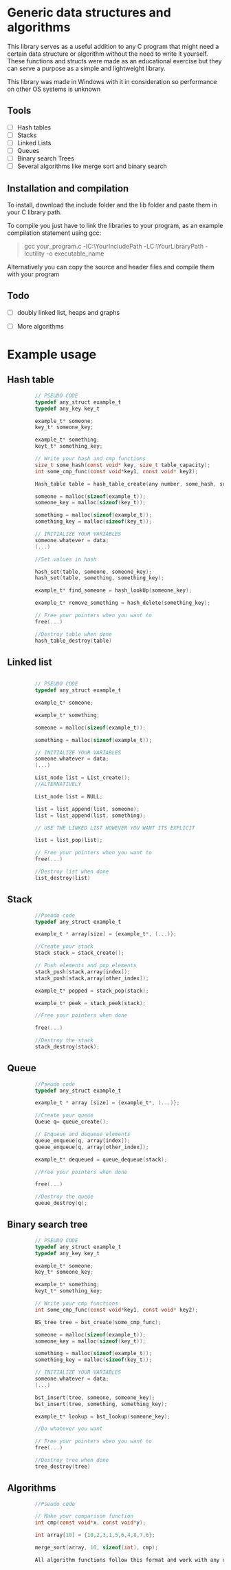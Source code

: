 # Generic data structures and algorithms

This library serves as a useful addition to any C program that might need a certain data structure or algorithm without the need to write it yourself.  
These functions and structs were made as an educational exercise but they can serve a purpose as a simple and lightweight library.

This library was made in Windows with it in consideration so performance on other OS systems is unknown

## Tools

 - [ ] Hash tables
 - [ ] Stacks
 - [ ] Linked Lists 
 - [ ] Queues 
 - [ ] Binary search Trees
 - [ ] Several algorithms like merge sort and binary search

## Installation and compilation
   To install, download the include folder and the lib folder and paste them in your C library path.  

   To compile you just have to link the libraries to your program, as an example compilation statement using gcc:  
   >gcc your_program.c -IC:\YourIncludePath -LC:\YourLibraryPath -lcutility -o executable_name

   Alternatively you can copy the source and header files and compile them with your program

## Todo
   - [ ] doubly linked list, heaps and graphs
   - [ ] More algorithms


# Example usage

## Hash table
``` C
         // PSEUDO CODE
         typedef any_struct example_t
         typedef any_key key_t

         example_t* someone;
         key_t* someone_key;

         example_t* something;
         keyt_t* something_key;

         // Write your hash and cmp functions
         size_t some_hash(const void* key, size_t table_capacity);
         int some_cmp_func(const void*key1, const void* key2);

         Hash_table table = hash_table_create(any number, some_hash, some_cmp_func);

         someone = malloc(sizeof(example_t));
         someone_key = malloc(sizeof(key_t));

         something = malloc(sizeof(example_t));
         something_key = malloc(sizeof(key_t));

         // INITIALIZE YOUR VARIABLES 
         someone.whatever = data;
         (...)

         //Set values in hash

         hash_set(table, someone, someone_key);
         hash_set(table, something, something_key);

         example_t* find_someone = hash_lookUp(someone_key);

         example_t* remove_something = hash_delete(something_key);

         // Free your pointers when you want to
         free(...)

         //Destroy table when done
         hash_table_destroy(table)
```
## Linked list
```C

         // PSEUDO CODE
         typedef any_struct example_t

         example_t* someone;

         example_t* something;

         someone = malloc(sizeof(example_t));

         something = malloc(sizeof(example_t));

         // INITIALIZE YOUR VARIABLES 
         someone.whatever = data;
         (...)

         List_node list = List_create();
         //ALTERNATIVELY

         List_node list = NULL;

         list = list_append(list, someone);
         list = list_append(list, something);

         // USE THE LINKED LIST HOWEVER YOU WANT ITS EXPLICIT

         list = list_pop(list);

         // Free your pointers when you want to
         free(...)

         //Destroy list when done
         list_destroy(list)
```
## Stack
```C
         //Pseudo code
         typedef any_struct example_t

         example_t * array[size] = {example_t*, (...)};

         //Create your stack
         Stack stack = stack_create();

         // Push elements and pop elements
         stack_push(stack,array[index]);
         stack_push(stack,array[other_index]);

         example_t* popped = stack_pop(stack);

         example_t* peek = stack_peek(stack);

         //Free your pointers when done

         free(...)

         //Destroy the stack
         stack_destroy(stack);
```
## Queue
```C
         //Pseudo code
         typedef any_struct example_t

         example_t * array [size] = {example_t*, (...)};

         //Create your queue
         Queue q= queue_create();

         // Enqueue and dequeue elements
         queue_enqueue(q, array[index]);
         queue_enqueue(q, array[other_index]);

         example_t* dequeued = queue_dequeue(stack);

         //Free your pointers when done

         free(...)

         //Destroy the queue
         queue_destroy(q);
```
## Binary search tree
```C
         // PSEUDO CODE
         typedef any_struct example_t
         typedef any_key key_t

         example_t* someone;
         key_t* someone_key;

         example_t* something;
         keyt_t* something_key;

         // Write your cmp functions
         int some_cmp_func(const void*key1, const void* key2);

         BS_tree tree = bst_create(some_cmp_func);

         someone = malloc(sizeof(example_t));
         someone_key = malloc(sizeof(key_t));

         something = malloc(sizeof(example_t));
         something_key = malloc(sizeof(key_t));

         // INITIALIZE YOUR VARIABLES 
         someone.whatever = data;
         (...)

         bst_insert(tree, someone, someone_key);
         bst_insert(tree, something, something_key);

         example_t* lookup = bst_lookup(someone_key);

         //Do whatever you want

         // Free your pointers when you want to
         free(...)

         //Destroy tree when done
         tree_destroy(tree)
```
## Algorithms
```C
         //Pseudo code

         // Make your comparison function
         int cmp(const void*x, const void*y);

         int array[10] = {10,2,3,1,5,6,4,8,7,6};

         merge_sort(array, 10, sizeof(int), cmp);

         All algorithm functions follow this format and work with any data type
```
